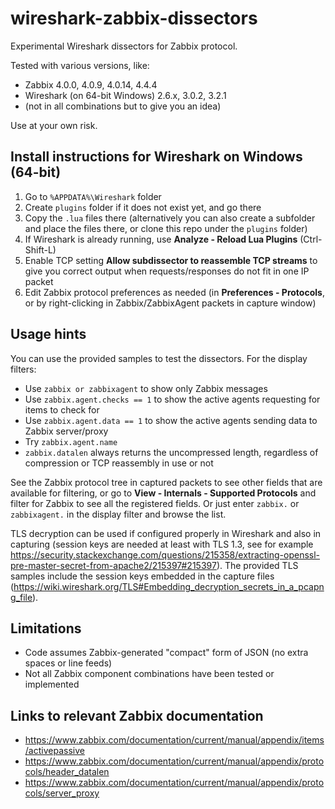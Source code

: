 # wireshark-zabbix-dissectors

Experimental Wireshark dissectors for Zabbix protocol.

Tested with various versions, like:
- Zabbix 4.0.0, 4.0.9, 4.0.14, 4.4.4
- Wireshark (on 64-bit Windows) 2.6.x, 3.0.2, 3.2.1
- (not in all combinations but to give you an idea)

Use at your own risk.

## Install instructions for Wireshark on Windows (64-bit)

1. Go to `%APPDATA%\Wireshark` folder
1. Create `plugins` folder if it does not exist yet, and go there
1. Copy the `.lua` files there (alternatively you can also create a subfolder and
place the files there, or clone this repo under the `plugins` folder)
1. If Wireshark is already running, use **Analyze - Reload Lua Plugins** (Ctrl-Shift-L)
1. Enable TCP setting **Allow subdissector to reassemble TCP streams**
to give you correct output when requests/responses do not fit in one
IP packet
1. Edit Zabbix protocol preferences as needed (in **Preferences - Protocols**, or
by right-clicking in Zabbix/ZabbixAgent packets in capture window)

## Usage hints

You can use the provided samples to test the dissectors. For the display filters:

- Use `zabbix or zabbixagent` to show only Zabbix messages
- Use `zabbix.agent.checks == 1` to show the active agents requesting for items
to check for
- Use `zabbix.agent.data == 1` to show the active agents sending data to Zabbix server/proxy
- Try `zabbix.agent.name`
- `zabbix.datalen` always returns the uncompressed length, regardless of
compression or TCP reassembly in use or not

See the Zabbix protocol tree in captured packets to see other fields that are
available for filtering, or go to **View - Internals - Supported Protocols** and
filter for Zabbix to see all the registered fields. Or just enter `zabbix.` or
`zabbixagent.` in the display filter and browse the list.

TLS decryption can be used if configured properly in Wireshark and also in
capturing (session keys are needed at least with TLS 1.3, see for example
https://security.stackexchange.com/questions/215358/extracting-openssl-pre-master-secret-from-apache2/215397#215397).
The provided TLS samples include the session keys embedded in the capture files
(https://wiki.wireshark.org/TLS#Embedding_decryption_secrets_in_a_pcapng_file).

## Limitations

- Code assumes Zabbix-generated "compact" form of JSON (no extra spaces or line feeds)
- Not all Zabbix component combinations have been tested or implemented

## Links to relevant Zabbix documentation

- https://www.zabbix.com/documentation/current/manual/appendix/items/activepassive
- https://www.zabbix.com/documentation/current/manual/appendix/protocols/header_datalen
- https://www.zabbix.com/documentation/current/manual/appendix/protocols/server_proxy
